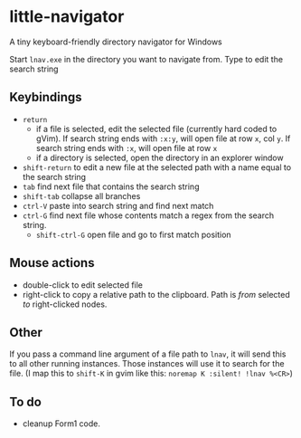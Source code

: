little-navigator
================

A tiny keyboard-friendly directory navigator for Windows

Start `lnav.exe` in the directory you want to navigate from.
Type to edit the search string

Keybindings
-----------
* `return`
   * if a file is selected, edit the selected file (currently hard coded to gVim).
     If search string ends with `:x:y`, will open file at row `x`, col `y`.
     If search string ends with `:x`, will open file at row `x`
   * if a directory is selected, open the directory in an explorer window
* `shift-return` to edit a new file at the selected path with a name equal to the search string
* `tab` find next file that contains the search string
* `shift-tab` collapse all branches
* `ctrl-V` paste into search string and find next match
* `ctrl-G` find next file whose contents match a regex from the search string.
   * `shift-ctrl-G` open file and go to first match position

Mouse actions
-------------
* double-click to edit selected file
* right-click to copy a relative path to the clipboard. Path is *from* selected *to* right-clicked nodes.

Other
-----
If you pass a command line argument of a file path to `lnav`, it will send this to all other running instances.
Those instances will use it to search for the file.
(I map this to `shift-K` in gvim like this: `noremap K :silent! !lnav %<CR>`)

To do
-----
* cleanup Form1 code.
